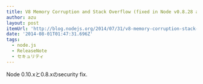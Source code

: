 ```yaml
---
title: V8 Memory Corruption and Stack Overflow (fixed in Node v0.8.28 and v0.10.30)
author: azu
layout: post
itemUrl: 'http://blog.nodejs.org/2014/07/31/v8-memory-corruption-stack-overflow/'
date: '2014-08-01T01:47:31.696Z'
tags:
  - node.js
  - ReleaseNote
  - セキュリティ
---
```

Node 0.10.xと0.8.xのsecurity fix.
